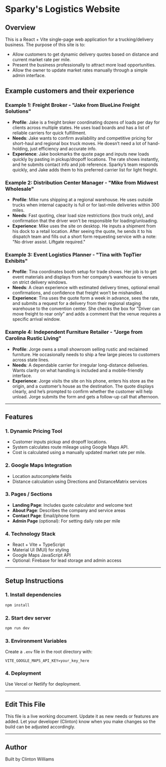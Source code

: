 # Sparky's Logistics Website

## Overview

This is a React + Vite single-page web application for a trucking/delivery business. The purpose of this site is to:

* Allow customers to get dynamic delivery quotes based on distance and current market rate per mile.
* Present the business professionally to attract more load opportunities.
* Allow the owner to update market rates manually through a simple admin interface.

## Example customers and their experience

### Example 1: Freight Broker - "Jake from BlueLine Freight Solutions"

* **Profile**: Jake is a freight broker coordinating dozens of loads per day for clients across multiple states. He uses load boards and has a list of reliable carriers for quick fulfillment.
* **Needs**: Jake wants to confirm availability and competitive pricing for short-haul and regional box truck moves. He doesn’t need a lot of hand-holding, just efficiency and accurate info.
* **Experience**: Jake bookmarks the quote page and inputs new loads quickly by pasting in pickup/dropoff locations. The rate shows instantly, and he submits contact info and job reference. Sparky’s team responds quickly, and Jake adds them to his preferred carrier list for light freight.

### Example 2: Distribution Center Manager - "Mike from Midwest Wholesale"

* **Profile**: Mike runs shipping at a regional warehouse. He uses outside trucks when internal capacity is full or for last-mile deliveries within 300 miles.
* **Needs**: Fast quoting, clear load size restrictions (box truck only), and confirmation that the driver won’t be responsible for loading/unloading.
* **Experience**: Mike uses the site on desktop. He inputs a shipment from his dock to a retail location. After seeing the quote, he sends it to his dispatch team and fills out a short form requesting service with a note: "No driver assist. Liftgate required."

### Example 3: Event Logistics Planner - "Tina with TopTier Exhibits"

* **Profile**: Tina coordinates booth setup for trade shows. Her job is to get event materials and displays from her company’s warehouse to venues on strict delivery windows.
* **Needs**: A clean experience with estimated delivery times, optional email confirmations, and confidence that freight won’t be mishandled.
* **Experience**: Tina uses the quote form a week in advance, sees the rate, and submits a request for a delivery from their regional staging warehouse to the convention center. She checks the box for "Driver can move freight to rear only" and adds a comment that the venue requires a specific arrival window.

### Example 4: Independent Furniture Retailer - "Jorge from Carolina Rustic Living"

* **Profile**: Jorge owns a small showroom selling rustic and reclaimed furniture. He occasionally needs to ship a few large pieces to customers across state lines.
* **Needs**: A dependable carrier for irregular long-distance deliveries. Wants clarity on what handling is included and a mobile-friendly interface.
* **Experience**: Jorge visits the site on his phone, enters his store as the origin, and a customer’s house as the destination. The quote displays clearly, and he’s prompted to confirm whether the customer will help unload. Jorge submits the form and gets a follow-up call that afternoon.

---

## Features

### 1. Dynamic Pricing Tool

* Customer inputs pickup and dropoff locations.
* System calculates route mileage using Google Maps API.
* Cost is calculated using a manually updated market rate per mile.

### 2. Google Maps Integration

* Location autocomplete fields
* Distance calculation using Directions and DistanceMatrix services

### 3. Pages / Sections

* **Landing Page**: Includes quote calculator and welcome text
* **About Page**: Describes the company and service areas
* **Contact Page**: Email/phone form
* **Admin Page** (optional): For setting daily rate per mile

### 4. Technology Stack

* React + Vite + TypeScript
* Material UI (MUI) for styling
* Google Maps JavaScript API
* Optional: Firebase for lead storage and admin access

---

## Setup Instructions

### 1. Install dependencies

```bash
npm install
```

### 2. Start dev server

```bash
npm run dev
```

### 3. Environment Variables

Create a `.env` file in the root directory with:

```env
VITE_GOOGLE_MAPS_API_KEY=your_key_here
```

### 4. Deployment

Use Vercel or Netlify for deployment.

---

## Edit This File

This file is a live working document. Update it as new needs or features are added. Let your developer (Clinton) know when you make changes so the build can be adjusted accordingly.

---

## Author

Built by Clinton Williams
